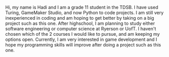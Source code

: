 Hi, my name is Hadi and I am a grade 11 student in the TDSB. I have used Turing, GameMaker Studio, and now Python to code projects. I am still very inexperienced in coding and am hoping to get better by taking on a big project such as this one. After highschool, I am planning to study either software engineering or computer science at Ryerson or UofT. I haven't chosen which of the 2 courses I would like to pursue, and am keeping my options open. Currently, I am very interested in game development and I hope my programming skills will improve after doing a project such as this one.
